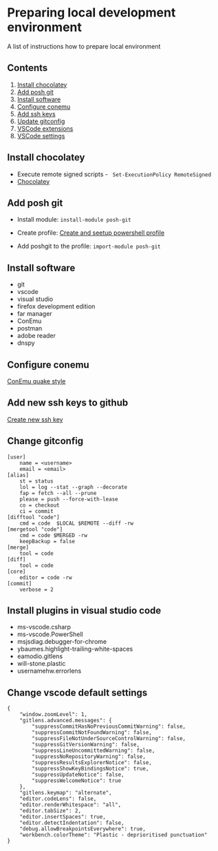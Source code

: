 # Preparing local development environment
A list of instructions how to prepare local environment

## Contents

1. [Install chocolatey](#i-choco-install)
1. [Add posh git](#i-poshgit)
1. [Install software](#i-software)
1. [Configure conemu](#i-conemu)
1. [Add ssh keys](#i-ssh)
1. [Update gitconfig](#i-gitconfig)
1. [VSCode extensions](#i-vscode-extensions)
1. [VSCode settings](#i-vscode-settings)

## <a name="i-choco-install"></a>Install chocolatey

* Execute remote signed scripts -  ``` Set-ExecutionPolicy RemoteSigned```
* [Chocolatey](https://chocolatey.org/ "https://chocolatey.org/")

## <a name="i-poshgit"></a>Add posh git

* Install module:
    ```install-module posh-git```

* Create profile:
    [Create and seetup powershell profile](https://www.howtogeek.com/50236/customizing-your-powershell-profile/ "howtogeek.com")

* Add poshgit to the profile:
    ```import-module posh-git```

## <a name="i-software"></a>Install software

* git
* vscode
* visual studio
* firefox development edition
* far manager
* ConEmu
* postman
* adobe reader
* dnspy

## <a name="i-conemu"></a>Configure conemu

[ConEmu quake style](https://conemu.github.io/en/SettingsQuake.html "Settings: Quake style")

## <a name="i-ssh"></a>Add new ssh keys to github

[Create new ssh key](https://help.github.com/articles/generating-a-new-ssh-key-and-adding-it-to-the-ssh-agent/ "Generating a new SSH key and adding it to the ssh-agent")

## <a name="i-gitconfig"></a>Change gitconfig

```
[user]
    name = <username>
    email = <email>
[alias]
    st = status
    lol = log --stat --graph --decorate
    fap = fetch --all --prune
    please = push --force-with-lease
    co = checkout
    ci = commit
[difftool "code"]
    cmd = code  $LOCAL $REMOTE --diff -rw
[mergetool "code"]
    cmd = code $MERGED -rw
    keepBackup = false
[merge]
    tool = code
[diff]
    tool = code
[core]
    editor = code -rw
[commit]
    verbose = 2
```

## <a name="i-vscode-extensions"></a>Install plugins in visual studio code

* ms-vscode.csharp
* ms-vscode.PowerShell
* msjsdiag.debugger-for-chrome
* ybaumes.highlight-trailing-white-spaces
* eamodio.gitlens
* will-stone.plastic
* usernamehw.errorlens

## <a name="i-vscode-settings"></a>Change vscode default settings

```
{
    "window.zoomLevel": 1,
    "gitlens.advanced.messages": {
        "suppressCommitHasNoPreviousCommitWarning": false,
        "suppressCommitNotFoundWarning": false,
        "suppressFileNotUnderSourceControlWarning": false,
        "suppressGitVersionWarning": false,
        "suppressLineUncommittedWarning": false,
        "suppressNoRepositoryWarning": false,
        "suppressResultsExplorerNotice": false,
        "suppressShowKeyBindingsNotice": true,
        "suppressUpdateNotice": false,
        "suppressWelcomeNotice": true
    },
    "gitlens.keymap": "alternate",
    "editor.codeLens": false,
    "editor.renderWhitespace": "all",
    "editor.tabSize": 2,
    "editor.insertSpaces": true,
    "editor.detectIndentation": false,
    "debug.allowBreakpointsEverywhere": true,
    "workbench.colorTheme": "Plastic - deprioritised punctuation"
}

```
